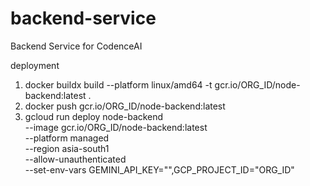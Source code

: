 # backend-service
Backend Service for CodenceAI


deployment 

1. docker buildx build --platform linux/amd64 -t gcr.io/ORG_ID/node-backend:latest .
2. docker push gcr.io/ORG_ID/node-backend:latest
3. gcloud run deploy node-backend \
  --image gcr.io/ORG_ID/node-backend:latest \
  --platform managed \
  --region asia-south1 \
  --allow-unauthenticated \
  --set-env-vars GEMINI_API_KEY="",GCP_PROJECT_ID="ORG_ID"
